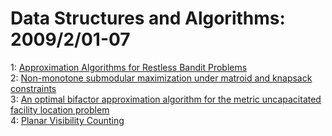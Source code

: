 # Data Structures and Algorithms: 2009/2/01-07  
1: [Approximation Algorithms for Restless Bandit Problems](https://doi.org/10.48550/arXiv.0711.3861)  
2: [Non-monotone submodular maximization under matroid and knapsack  constraints](https://doi.org/10.48550/arXiv.0902.0353)  
3: [An optimal bifactor approximation algorithm for the metric uncapacitated  facility location problem](https://doi.org/10.48550/arXiv.cs/0703010)  
4: [Planar Visibility Counting](https://doi.org/10.48550/arXiv.0810.0052)  